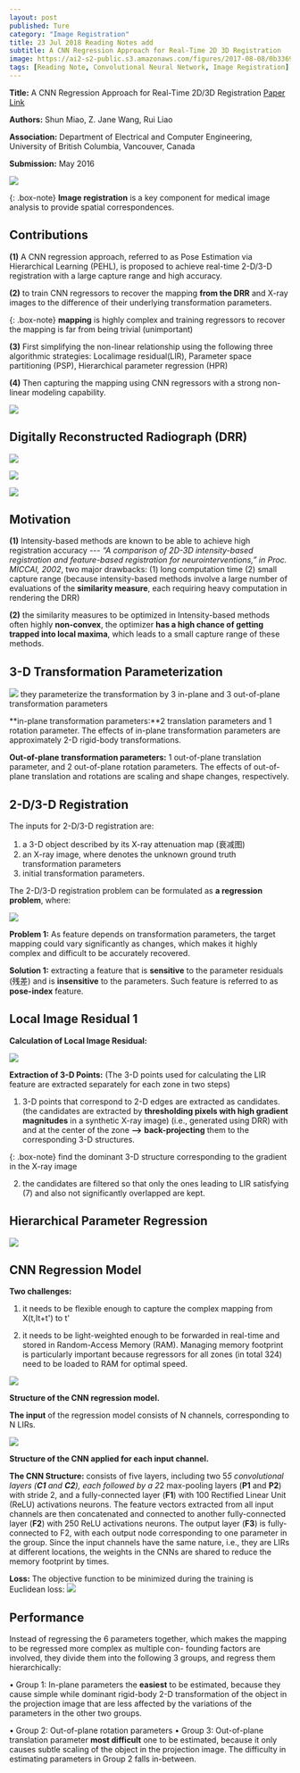 ```yaml
---
layout: post
published: Ture
category: "Image Registration"
title: 23 Jul 2018 Reading Notes add
subtitle: A CNN Regression Approach for Real-Time 2D 3D Registration
image: https://ai2-s2-public.s3.amazonaws.com/figures/2017-08-08/0b3369b950ca9b273b24a72b6023981d31b68ae2/2-Figure2-1.png
tags: [Reading Note, Convolutional Neural Network, Image Registration]
---
```


**Title:** A CNN Regression Approach for Real-Time 2D/3D Registration [Paper Link](https://ieeexplore.ieee.org/document/7393571/)

**Authors:** Shun Miao, Z. Jane Wang, Rui Liao

**Association:** Department of Electrical and Computer Engineering, University of British Columbia, Vancouver, Canada

**Submission:** May 2016

![](https://ai2-s2-public.s3.amazonaws.com/figures/2017-08-08/0b3369b950ca9b273b24a72b6023981d31b68ae2/2-Figure2-1.png) 

{: .box-note}
**Image registration** is a key component for medical image analysis to provide spatial correspondences.


## Contributions

**(1)** A CNN regression approach, referred to as Pose Estimation via Hierarchical Learning (PEHL), is proposed to achieve real-time 2-D/3-D registration with a large capture range and high accuracy.

**(2)** to train CNN regressors to recover the mapping **from the DRR** and X-ray images to the difference of their underlying transformation parameters. 

{: .box-note}
**mapping** is highly complex and training regressors to recover the mapping is far from being trivial (unimportant)

**(3)** First simplifying the non-linear relationship using the following three algorithmic strategies: Localimage residual(LIR), Parameter space partitioning (PSP), Hierarchical parameter regression (HPR)

**(4)** Then capturing the mapping using CNN regressors with a strong non-linear modeling capability.



![](https://ars.els-cdn.com/content/image/3-s2.0-B978012810408800016X-gr001.jpg) 

## Digitally Reconstructed Radiograph (DRR)

![](https://media.springernature.com/lw785/springer-static/image/art%3A10.1186%2Fs12938-017-0353-8/MediaObjects/12938_2017_353_Fig1_HTML.gif) 

![](https://image.slidesharecdn.com/presentation-100511175011-phpapp02/95/generation-of-planar-radiographs-from-3d-anatomical-models-using-the-gpu-3-728.jpg?cb=1273601116) 

![](https://image.slidesharecdn.com/presentation-100714114159-phpapp01/95/generation-of-planar-radiographs-from-3d-anatomical-models-using-the-gpu-6-728.jpg?cb=1279107927) 


## Motivation

**(1)** Intensity-based methods are known to be able to achieve high registration accuracy 
--- *“A comparison of 2D-3D intensity-based registration and feature-based registration for neurointerventions,” in Proc. MICCAI, 2002*,
two major drawbacks: (1) long computation time (2) small capture range (because intensity-based methods involve a large number of evaluations of the **similarity measure**, each requiring heavy computation in rendering the DRR)

**(2)** the similarity measures to be optimized in Intensity-based methods often highly **non-convex**, the optimizer **has a high chance of getting trapped into local maxima**, which leads to a small capture range of these methods.

## 3-D Transformation Parameterization

![](https://ai2-s2-public.s3.amazonaws.com/figures/2017-08-08/0b3369b950ca9b273b24a72b6023981d31b68ae2/2-Figure1-1.png) 
they parameterize the transformation by 3 in-plane and 3 out-of-plane transformation parameters

**in-plane transformation parameters:**2 translation parameters and 1 rotation parameter. 
The effects of in-plane transformation parameters are approximately 2-D rigid-body transformations. 

**Out-of-plane transformation parameters:**  1 out-of-plane translation parameter,
and 2 out-of-plane rotation parameters. 
The effects of out-of-plane translation and rotations are scaling and shape changes, respectively.


## 2-D/3-D Registration

The inputs for 2-D/3-D registration are:

1. a 3-D object described by its X-ray attenuation map (衰减图)
2. an X-ray image, where denotes the unknown ground truth transformation parameters
3. initial transformation parameters. 

The 2-D/3-D registration problem can be formulated as **a regression problem**, where:

![](https://github.com/xuuuuuuchen/xuuuuuuchen.github.io/blob/master/img/2018-07-23-readnote/1.png?raw=true) 


**Problem 1:** As feature depends on transformation parameters, the target mapping could vary significantly as changes, which makes it highly complex and difficult to be accurately recovered.

**Solution 1:** extracting a feature that is **sensitive** to the parameter residuals (残差) and is **insensitive** to the parameters. Such feature is referred to as **pose-index** feature.

## Local Image Residual 1

**Calculation of Local Image Residual:**

![](https://github.com/xuuuuuuchen/xuuuuuuchen.github.io/blob/master/img/2018-07-23-readnote/2.png?raw=true) 

**Extraction of 3-D Points:** (The 3-D points used for calculating the LIR feature are extracted separately for each zone in two steps)

1. 3-D points that correspond to 2-D edges are extracted as candidates. (the candidates are extracted by **thresholding pixels with high gradient magnitudes** in a synthetic X-ray image) (i.e., generated using DRR) with and at the center of the zone **-->** **back-projecting** them to the corresponding 3-D structures.

{: .box-note}
find the dominant 3-D structure corresponding to the gradient in the X-ray image

2. the candidates are filtered so that only the ones leading to LIR satisfying (7) and also not significantly overlapped are kept.

## Hierarchical Parameter Regression

![](https://github.com/xuuuuuuchen/xuuuuuuchen.github.io/blob/master/img/2018-07-23-readnote/3.png?raw=true) 

## CNN Regression Model

**Two challenges:**
1. it needs to be flexible enough to capture the complex mapping from X(t,It+t') to t'

2. it needs to be light-weighted enough to be forwarded in real-time and stored in Random-Access Memory (RAM). Managing memory footprint is particularly important because regressors for all zones (in total 324) need to be loaded to RAM for optimal speed.

![](https://encrypted-tbn0.gstatic.com/images?q=tbn:ANd9GcQjIBigksQ2lH6db1XmzQHkP7IIOuQEyUFbPFnaNLw4Z1IKRpvWoQ) 

**Structure of the CNN regression model.**

**The input** of the regression model consists of N channels, corresponding to N LIRs.

![](https://encrypted-tbn0.gstatic.com/images?q=tbn:ANd9GcRs0jrJxsEr4woOFZi6ACLBQy_SuuZC9y98phBOgcTrdH0dG65krA) 

**Structure of the CNN applied for each input channel.**

**The CNN Structure:** consists of five layers, including two 5*5 convolutional layers (**C1** and **C2**), each followed by a 2*2 max-pooling layers (**P1** and **P2**) with stride 2, and a fully-connected layer (**F1**) with 100 Rectified Linear Unit (ReLU) activations neurons. The feature vectors extracted from all input channels are then concatenated and connected to another fully-connected layer (**F2**) with 250 ReLU activations neurons. The output layer (**F3**) is fully-connected to F2, with each output node corresponding to one parameter in the group. Since the input channels have the same nature, i.e., they are LIRs at different locations, the weights in the CNNs are shared to reduce the memory footprint by
times.

**Loss:** The objective function to be minimized during the training is Euclidean loss:
![](https://github.com/xuuuuuuchen/xuuuuuuchen.github.io/blob/master/img/2018-07-23-readnote/4.png?raw=true) 

## Performance

Instead of regressing the 6 parameters together, which makes the mapping to be regressed more complex as multiple con- founding factors are involved, they divide them into the following 3 groups, and regress them hierarchically: 

• Group 1: In-plane parameters
the **easiest** to be estimated, because they cause simple while dominant rigid-body 2-D transformation of the object in the projection image that are less affected by the variations of the parameters in the other two groups. 

• Group 2: Out-of-plane rotation parameters
• Group 3: Out-of-plane translation parameter
**most difficult** one to be estimated, because it only causes subtle scaling of the object in the projection image. The difficulty in estimating parameters in Group 2 falls in-between.




